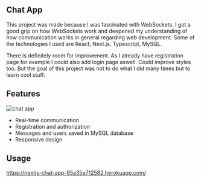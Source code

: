 ## Chat App

This project was made because I was fascinated with WebSockets. I got a good grip on how WebSockets work and deepened my understanding of how communication works in general regarding web development. Some of the technologies I used are React, Next.js, Typescript, MySQL.  
  
There is definitely room for improvement. As I already have registration page for example I could also add login page aswell. Could improve styles too. But the goal of this project was not to do what I did many times but to learn cool stuff.

## Features
![chat app](https://i.imgur.com/8R3wdyD.png)
- Real-time communication 
- Registration and authorization
- Messages and users saved in MySQL database
- Responsive design

## Usage
https://nextjs-chat-app-95a35e712582.herokuapp.com/
